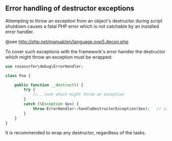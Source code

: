 Error handling of destructor exceptions
---------------------------------------

Attempting to throw an exception from an object's destructor during script shutdown causes a fatal PHP error which is not
catchable by an installed error handler.

@see  http://php.net/manual/en/language.oop5.decon.php

To cover such exceptions with the framework's error handler the destructor which might throw an exception must be wrapped:

```php
use rosasurfer\debug\ErrorHandler;

class Foo {

    public function __destruct() {
        try {
            //...task which might throw an exception
        }
        catch (\Exception $ex) {
            throw ErrorHandler::handleDestructorException($ex);   // in shutdown the throw clause is not reached
        }
    }
}
```

It is recommended to wrap any destructor, regardless of the tasks.
